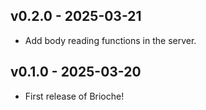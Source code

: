 ## v0.2.0 - 2025-03-21

- Add body reading functions in the server.

## v0.1.0 - 2025-03-20

- First release of Brioche!
